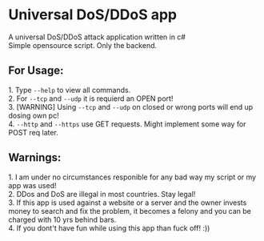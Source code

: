 # Universal DoS/DDoS app
A universal DoS/DDoS attack application written in c# <br>
Simple opensource script. Only the backend.
<h2>For Usage:</h2>
1. Type <code>--help</code> to view all commands. <br>
2. For <code>--tcp</code> and <code>--udp</code> it is requierd an OPEN port! <br>
3. [WARNING] Using <code>--tcp</code> and <code>--udp</code> on closed or wrong ports will end up dosing own pc! <br>
4. <code>--http</code> and <code>--https</code> use GET requests. Might implement some way for POST req later. <br>
<h2>Warnings:</h1>
1. I am under no circumstances responible for any bad way my script or my app was used! <br>
2. DDos and DoS are illegal in most countries. Stay legal! <br>
3. If this app is used against a website or a server and the owner invests money to search and fix the problem, it becomes a felony and you can be charged with 10 yrs behind bars. <br>
4. If you dont't have fun while using this app than fuck off! :))
